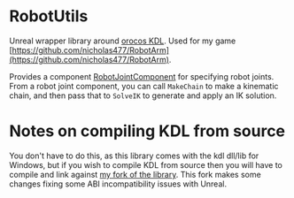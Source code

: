 # RobotUtils
Unreal wrapper library around [orocos KDL](https://github.com/orocos/orocos_kinematics_dynamics). Used for my game [https://github.com/nicholas477/RobotArm](https://github.com/nicholas477/RobotArm).

Provides a component [RobotJointComponent](Source/RobotUtils/Public/RobotJointComponent.h) for specifying robot joints. From a robot joint component, you can call `MakeChain` to make a kinematic chain, and then pass that to `SolveIK` to generate and apply an IK solution.

# Notes on compiling KDL from source
You don't have to do this, as this library comes with the kdl dll/lib for Windows, but if you wish to compile KDL from source then you will have to compile and link against [my fork of the library](https://github.com/nicholas477/orocos_kinematics_dynamics). This fork makes some changes fixing some ABI incompatibility issues with Unreal.
